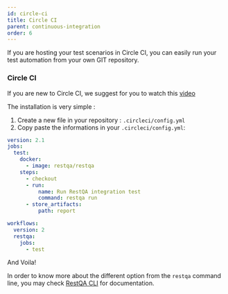 ```yaml
---
id: circle-ci
title: Circle CI
parent: continuous-integration
order: 6
---
```


If you are hosting your test scenarios in Circle CI, you can easily run your test automation from your own GIT repository.

### Circle CI

If you are new to Circle CI, we suggest for you to watch this [video](https://www.youtube.com/watch?v=J1l-icYGyd0)

The installation is very simple :

1. Create a new file in your repository : `.circleci/config.yml`
2. Copy paste the informations in your `.circleci/config.yml`:

```yaml
version: 2.1
jobs:
  test:
    docker:
      - image: restqa/restqa
    steps:
      - checkout
      - run:
          name: Run RestQA integration test
          command: restqa run
      - store_artifacts:
          path: report

workflows:
  version: 2
  restqa:
    jobs:
      - test

```

And Voila!

In order to know more about the different option from the `restqa` command line,  you may check [RestQA CLI](/api/cli) for documentation.
